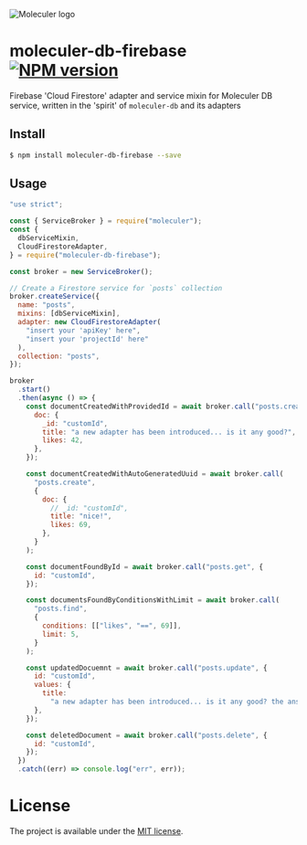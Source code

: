 ![Moleculer logo](http://moleculer.services/images/banner.png)

# moleculer-db-firebase [![NPM version](https://img.shields.io/npm/v/moleculer-db-firebase.svg)](https://www.npmjs.com/package/moleculer-db-firebase)

Firebase 'Cloud Firestore' adapter and service mixin for Moleculer DB service, written in the 'spirit' of `moleculer-db` and its adapters

## Install

```bash
$ npm install moleculer-db-firebase --save
```

## Usage

```js
"use strict";

const { ServiceBroker } = require("moleculer");
const {
  dbServiceMixin,
  CloudFirestoreAdapter,
} = require("moleculer-db-firebase");

const broker = new ServiceBroker();

// Create a Firestore service for `posts` collection
broker.createService({
  name: "posts",
  mixins: [dbServiceMixin],
  adapter: new CloudFirestoreAdapter(
    "insert your 'apiKey' here",
    "insert your 'projectId' here"
  ),
  collection: "posts",
});

broker
  .start()
  .then(async () => {
    const documentCreatedWithProvidedId = await broker.call("posts.create", {
      doc: {
        _id: "customId",
        title: "a new adapter has been introduced... is it any good?",
        likes: 42,
      },
    });

    const documentCreatedWithAutoGeneratedUuid = await broker.call(
      "posts.create",
      {
        doc: {
          // _id: "customId",
          title: "nice!",
          likes: 69,
        },
      }
    );

    const documentFoundById = await broker.call("posts.get", {
      id: "customId",
    });

    const documentsFoundByConditionsWithLimit = await broker.call(
      "posts.find",
      {
        conditions: [["likes", "==", 69]],
        limit: 5,
      }
    );

    const updatedDocuemnt = await broker.call("posts.update", {
      id: "customId",
      values: {
        title:
          "a new adapter has been introduced... is it any good? the answer is 'true'",
      },
    });

    const deletedDocument = await broker.call("posts.delete", {
      id: "customId",
    });
  })
  .catch((err) => console.log("err", err));
```

# License

The project is available under the [MIT license](https://tldrlegal.com/license/mit-license).
